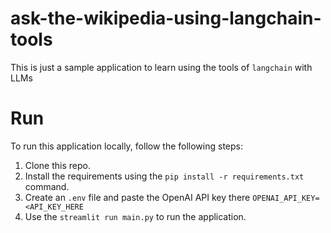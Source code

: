 # ask-the-wikipedia-using-langchain-tools


This is just a sample application to learn using the tools of `langchain` with LLMs

# Run
To run this application locally, follow the following steps:
1. Clone this repo.
2. Install the requirements using the `pip install -r requirements.txt` command.
3. Create an `.env` file and paste the OpenAI API key there `OPENAI_API_KEY=<API_KEY_HERE`
4. Use the `streamlit run main.py` to run the application.

